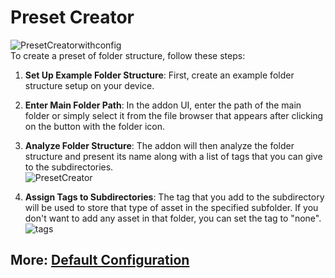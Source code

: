 # Preset Creator
![PresetCreatorwithconfig](https://github.com/Gauravpatil-8/Real-Time-Asset-Organiser/blob/main/Resource/presetcreator.png)<br>
To create a preset of folder structure, follow these steps:

1. **Set Up Example Folder Structure**: First, create an example folder structure setup on your device.

2. **Enter Main Folder Path**: In the addon UI, enter the path of the main folder or simply select it from the file browser that appears after clicking on the button with the folder icon.

3. **Analyze Folder Structure**: The addon will then analyze the folder structure and present its name along with a list of tags that you can give to the subdirectories.<br>
![PresetCreator](https://github.com/Gauravpatil-8/Real-Time-Asset-Organiser/blob/main/Resource/presetc.png)<br>

4. **Assign Tags to Subdirectories**: The tag that you add to the subdirectory will be used to store that type of asset in the specified subfolder. If you don't want to add any asset in that folder, you can set the tag to "none".<br>
![tags](https://github.com/Gauravpatil-8/Real-Time-Asset-Organiser/blob/main/Resource/tags.png)<br>

## More: [Default Configuration](https://github.com/Gauravpatil-8/Real-Time-Asset-Organiser/blob/main/Documentation/Default-configuration.md)

